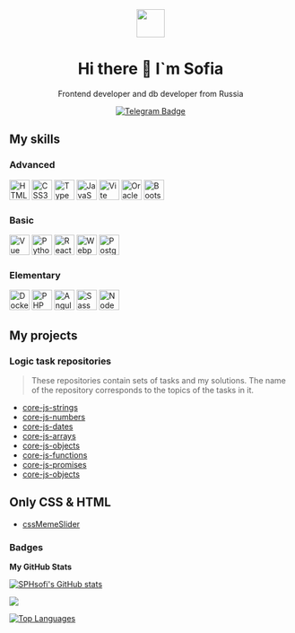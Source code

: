 
<div id="header" align="center">
  <img src="https://i.giphy.com/media/v1.Y2lkPTc5MGI3NjExNHlhM3k1c3o1eGVwcGY4emV0bGNrMGZ0ZHAxZTNvd3FlZWhqbTNpZSZlcD12MV9pbnRlcm5hbF9naWZfYnlfaWQmY3Q9cw/KzJkzjggfGN5Py6nkT/giphy.gif" width="50"/>
  <h1>Hi there 👋 I`m Sofia</h1>
  <p>Frontend developer and db developer from Russia</p>
  <div id="badges">
  <a href="https://telegram.me/SP1Cu">
    <img src="https://img.shields.io/badge/Telegram-grey?style=for-the-badge&logo=telegram&logoColor=white" alt="Telegram Badge"/>
  </a>
  </div>
</div>

## My skills
### Advanced 
<p>
  <img src="https://raw.githubusercontent.com/danielcranney/readme-generator/main/public/icons/skills/html5-colored.svg" width="36" height="36" alt="HTML5" />
  <img src="https://raw.githubusercontent.com/danielcranney/readme-generator/main/public/icons/skills/css3-colored.svg" width="36" height="36" alt="CSS3" />
  <img src="https://raw.githubusercontent.com/danielcranney/readme-generator/main/public/icons/skills/typescript-colored.svg" width="36" height="36" alt="TypeScript" />
  <img src="https://raw.githubusercontent.com/danielcranney/readme-generator/main/public/icons/skills/javascript-colored.svg" width="36" height="36" alt="JavaScript" />
  <img src="https://raw.githubusercontent.com/danielcranney/readme-generator/main/public/icons/skills/vite-colored.svg" width="36" height="36" alt="Vite" />
  <img src="https://raw.githubusercontent.com/danielcranney/readme-generator/main/public/icons/skills/oracle-colored.svg" width="36" height="36" alt="Oracle" />
  <img src="https://raw.githubusercontent.com/danielcranney/readme-generator/main/public/icons/skills/bootstrap-colored.svg" width="36" height="36" alt="Bootstrap" />
</p>

### Basic 
<p>
  <img src="https://raw.githubusercontent.com/danielcranney/readme-generator/main/public/icons/skills/vuejs-colored.svg" width="36" height="36" alt="Vue" /> 
  <img src="https://raw.githubusercontent.com/danielcranney/readme-generator/main/public/icons/skills/python-colored.svg" width="36" height="36" alt="Python" />
  <img src="https://raw.githubusercontent.com/danielcranney/readme-generator/main/public/icons/skills/react-colored.svg" width="36" height="36" alt="React" />
  <img src="https://raw.githubusercontent.com/danielcranney/readme-generator/main/public/icons/skills/webpack-colored.svg" width="36" height="36" alt="Webpack" />
  <img src="https://raw.githubusercontent.com/danielcranney/readme-generator/main/public/icons/skills/postgresql-colored.svg" width="36" height="36" alt="PostgreSQL" />
</p>

### Elementary
<p>
  <img src="https://raw.githubusercontent.com/danielcranney/readme-generator/main/public/icons/skills/docker-colored.svg" width="36" height="36" alt="Docker" />
  <img src="https://raw.githubusercontent.com/danielcranney/readme-generator/main/public/icons/skills/php-colored.svg" width="36" height="36" alt="PHP" />
  <img src="https://raw.githubusercontent.com/danielcranney/readme-generator/main/public/icons/skills/angularjs-colored.svg" width="36" height="36" alt="Angular" />
  <img src="https://raw.githubusercontent.com/danielcranney/readme-generator/main/public/icons/skills/sass-colored.svg" width="36" height="36" alt="Sass" />
  <img src="https://raw.githubusercontent.com/danielcranney/readme-generator/main/public/icons/skills/nodejs-colored.svg" width="36" height="36" alt="NodeJS" />
</p>

## My projects
### Logic task repositories 

> These repositories contain sets of tasks and my solutions. The name of the repository corresponds to the topics of the tasks in it.

- [core-js-strings](https://github.com/SPHsofi/core-js-strings)
- [core-js-numbers](https://github.com/SPHsofi/core-js-numbers)
- [core-js-dates](https://github.com/SPHsofi/core-js-dates)
- [core-js-arrays](https://github.com/SPHsofi/core-js-arrays)
- [core-js-objects](https://github.com/SPHsofi/core-js-objects)
- [core-js-functions](https://github.com/SPHsofi/core-js-functions)
- [core-js-promises](https://github.com/SPHsofi/core-js-promises)
- [core-js-objects](https://github.com/SPHsofi/core-js-objects)

## Only CSS & HTML 
- [cssMemeSlider](https://github.com/SPHsofi/cssMemeSlider)
### Badges

<b>My GitHub Stats</b>

<a href="http://www.github.com/SPHsofi"><img src="https://github-readme-stats.vercel.app/api?username=SPHsofi&show_icons=true&hide=&count_private=true&title_color=84cc16&text_color=ffffff&icon_color=84cc16&bg_color=1c1917&hide_border=true&show_icons=true" alt="SPHsofi's GitHub stats" /></a>

<a href="http://www.github.com/SPHsofi"><img src="https://github-readme-streak-stats.herokuapp.com/?user=SPHsofi&stroke=ffffff&background=1c1917&ring=84cc16&fire=84cc16&currStreakNum=ffffff&currStreakLabel=84cc16&sideNums=ffffff&sideLabels=ffffff&dates=ffffff&hide_border=true" /></a>

<a href="https://github.com/SPHsofi" align="left"><img src="https://github-readme-stats.vercel.app/api/top-langs/?username=SPHsofi&langs_count=10&title_color=84cc16&text_color=ffffff&icon_color=84cc16&bg_color=1c1917&hide_border=true&locale=en&custom_title=Top%20%Languages" alt="Top Languages" /></a>

